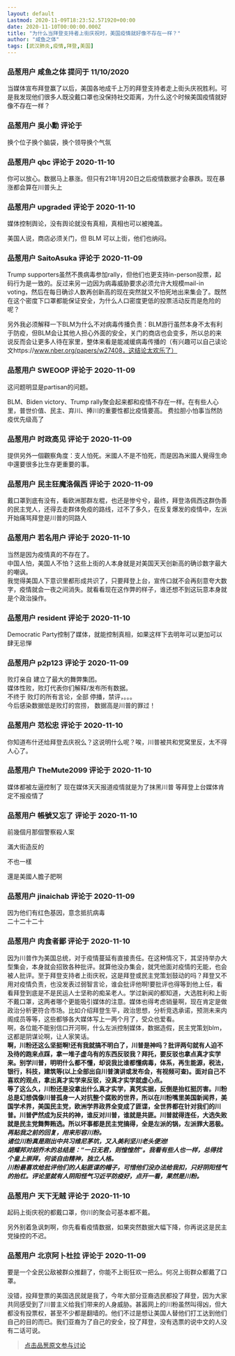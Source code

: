 ```yaml
---
layout: default
Lastmod: 2020-11-09T18:23:52.571920+00:00
date: 2020-11-10T00:00:00.000Z
title: "为什么当拜登支持者上街庆祝时，美国疫情就好像不存在一样？"
author: "咸鱼之体"
tags: [武汉肺炎,疫情,拜登,美国]
---
```



### 品葱用户 **咸鱼之体** 提问于 11/10/2020
    
当媒体宣布拜登赢了以后，美国各地成千上万的拜登支持者走上街头庆祝胜利。可是我发现他们很多人既没戴口罩也没保持社交距离，为什么这个时候美国疫情就好像不存在一样？
    
                

### 品葱用户 **吳小勳** 评论于 
        
换个位子换个脑袋，换个领导换个气氛
        
                

### 品葱用户 **qbc** 评论于 2020-11-10
        
你可以放心。数据马上暴涨。但只有21年1月20日之后疫情数据才会暴跌。现在暴涨都会算在川普头上
        
                

### 品葱用户 **upgraded** 评论于 2020-11-10
        
媒体控制舆论，没有舆论就没有真相，真相也可以被掩盖。  
  
美国人说，商店必须关门，但 BLM 可以上街，他们也纳闷。
        
                

### 品葱用户 **SaitoAsuka** 评论于 2020-11-09
        
Trump supporters虽然不畏病毒参加rally，但他们也更支持in-person投票，起码行为是一致的。反过来另一边因为病毒威胁要求必须允许大规模mail-in voting，然后在每日确诊人数再创新高的现在突然就又不怕死地出来集会了。既然在这个密度下口罩都能保证安全，为什么人口密度更低的投票活动反而是危险的呢？  
  
另外我必须解释一下BLM为什么不对病毒传播负责：BLM游行虽然本身不太有利于防疫，但BLM会让其他人担心外面的安全，关门的商店也会变多，所以总的来说反而会让更多人待在家里，整体来看是能减缓病毒传播的（有兴趣可以自己读论文https://www.nber.org/papers/w27408，这结论太欢乐了）
        
                

### 品葱用户 **SWEOOP** 评论于 2020-11-09
        
这问题明显是partisan的问题。  
  
BLM、Biden victory、Trump rally聚会起来都和疫情不存在一样。在有些人心里，普世价值、民主、弃川、捧川的重要性都比疫情要高。 费拉胆小怕事当然防疫优先级高了
        
                

### 品葱用户 **时政高见** 评论于 2020-11-09
        
提供另外一個觀察角度：支人怕死。米國人不是不怕死，而是因為米國人覺得生命中還要很多比生存更重要的事。
        
                

### 品葱用户 **民主狂魔洛佩西** 评论于 2020-11-09
        
戴口罩到底有没有，看欧洲那群左棍，也还是惨兮兮，最终，拜登洛佩西这群伪善的民主党人，还得去走群体免疫的路线，过不了多久，在反复爆发的疫情中，左派开始痛骂拜登是川普的同路人
        
                

### 品葱用户 **若名用户** 评论于 2020-11-10
        
当然是因为疫情真的不存在了。  
中国人怕，美国人不怕？这些上街的人本身就是对美国天天创新高的确诊数字最大的嘲讽。  
我觉得美国人下意识里都形成共识了，只要拜登上台，宣传口就不会再刻意夸大数字，疫情就会一夜之间消失。就看看现在这作弊的样子，谁还想不到这玩意本身就是个政治操作。
        
                

### 品葱用户 **resident** 评论于 2020-11-10
        
Democratic Party控制了媒体，就能控制真相，如果这样下去明年可以更加可以肆无忌惮
        
                

### 品葱用户 **p2p123** 评论于 2020-11-09
        
败灯亲自 建立了最大的舞弊集团。  
媒体性败，败灯代表你们解释/发布所有数据。  
不终于 败灯的所有言论，全部 停播，禁评，。。。  
今后感染数据低是败灯的宫捞， 数据高是川普的罪过！
        
                

### 品葱用户 **范松忠** 评论于 2020-11-10
        
你知道布什还给拜登去庆祝么？这说明什么呢？唉，川普被共和党窝里反，太不得人心了。
        
                

### 品葱用户 **TheMute2099** 评论于 2020-11-10
        
媒体都被左逼控制了 现在媒体天天报道疫情就是为了抹黑川普 等拜登上台媒体肯定不报疫情了
        
                

### 品葱用户 **帳號又忘了** 评论于 2020-11-10
        
前幾個月那個警察殺人案  
  
滿大街造反的  
  
不也一樣  
  
還是美國人膽子肥啊
        
                

### 品葱用户 **jinaichab** 评论于 2020-11-09
        
因为他们有红色基因，意念抵抗病毒  
二十二十二十
        
                

### 品葱用户 **肉食者鄙** 评论于 2020-11-10
        
因为川普作为美国总统，对于疫情蔓延有直接责任。在这种情况下，其坚持举办大型集会，本身就会招致各种批评。就算他没办集会，就凭他面对疫情的无能，也会被人批评。至于拜登支持者上街庆祝，这是拜登或民主党策划鼓动的吗？拜登又不用对疫情负责，也没发表过弱智言论，谁会批评他啊!要批评也得等到他上任，看看拜登到底是不是民运人士坚称的痴呆老人。学过新闻的都知道，大选胜利和上街不戴口罩，这两者哪个更能吸引媒体的注意。媒体也得考虑销量啊，现在肯定是做政治分析更符合市场。比如介绍拜登生平，政治思想，分析竞选承诺，预测未来内阁成员等等，这些都够各大媒体写上一两个月了，受众也爱看。  
啊，各位能不能别信口开河啊，什么左派控制媒体，数据造假，民主党策划blm，这都是阴谋论啊，让人家笑话。  
**啊，川粉还这么坚挺啊!还有我就搞不明白了，川普是神吗？批评两句就有人迫不及待的跑来点踩，拿一堆子虚乌有的东西反驳我？拜托，要反驳也拿点真才实学来。别学川普，明明什么都不懂，却说我比谁都懂病毒，体系，再生能源，税法，银行，科技，建筑等(以上全部出自川普演讲或发布会，有视频可查)。面对自己不喜欢的观点，拿出真才实学来反驳，没真才实学就虚心点。**  
**等了这么久，川粉还是没拿出什么真才实学，真凭实据，反倒是抬杠挺厉害。川粉总是幻想偶像川普孤身一人对抗整个腐败的世界，所以在川粉嘴里美国新闻界，美国学术界，美国民主党，欧洲学界政界全变成了匪谍，全世界都在针对我们的川普。川普俨然成为反共的神，谁反对川普，谁就是共匪。川普就得连任，大选失败就是民主党舞弊贿选。所以坏事都是民主党搞得，全是左派的锅，左派罪大恶极。**  
**_再贴我之前的回复，用来形容川粉。_**  
_**诸位川粉真是刚出中共习维尼茅坑，又入美利坚川老头便池!**_  
_**胡耀邦对胡乔木的总结是：“一日无君，则惶惶然”。我看有些人也一样，总得找个皇上崇拜，何谈自由精神，独立人格。**_  
_**川粉最喜欢给批评他们的人贴匪谍的帽子，可惜他们没办法给我扣，只好阴阳怪气的抬杠。评论里就有人阴阳怪气习近平防疫好，点开一看，果然是川粉。**_
        
                

### 品葱用户 **天下无贼** 评论于 2020-11-10
        
起码上街庆祝的都戴口罩，你川的聚会可基本都不戴。  
  
另外别着急讽刺啊，你先看看疫情数据，如果突然数据大幅下降，你再说这是民主党操控的不迟。
        
                

### 品葱用户 **北京阿卜杜拉** 评论于 2020-11-09
        
要是一个全民公敌被群众推翻了，你能不上街狂欢一把么。何况上街群众都戴了口罩。  
  
没错，投拜登票的美国选民就是我了，今年大部分亚裔选民都投了拜登，因为大家共同感受到了川普主义给我们带来的人身威胁。甚嚣网上的川粉虽然叫得凶，但大都没有投票权，甚至不少都是翻墙的。他们不过是想让美国人替他们打工达到他们自己的目的而已。我们亚裔为了自己的安全，投了拜登，没有选票的说中文的人没有二话可说。
        
                





> [点击品葱原文参与讨论](https://pincong.rocks/question/33288)


